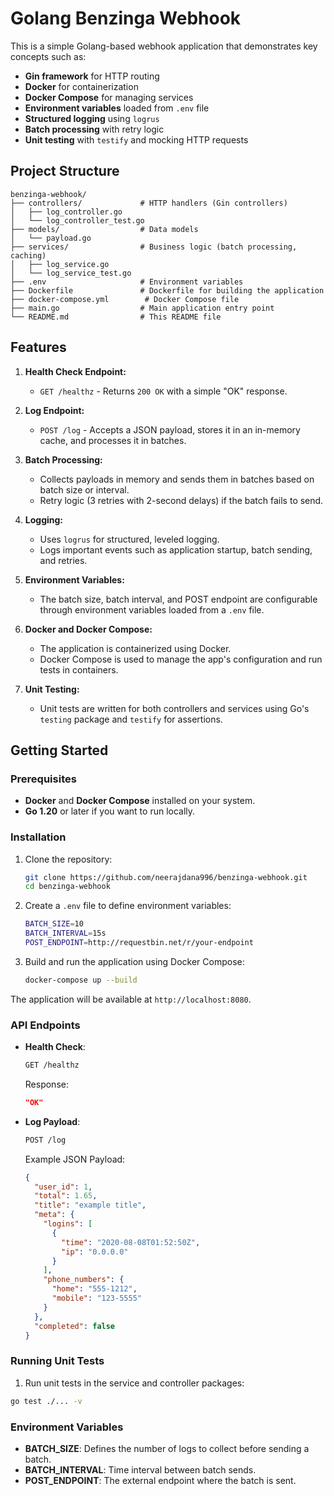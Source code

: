 
# Golang Benzinga Webhook

This is a simple Golang-based webhook application that demonstrates key concepts such as:

- **Gin framework** for HTTP routing
- **Docker** for containerization
- **Docker Compose** for managing services
- **Environment variables** loaded from `.env` file
- **Structured logging** using `logrus`
- **Batch processing** with retry logic
- **Unit testing** with `testify` and mocking HTTP requests

## Project Structure

```
benzinga-webhook/
├── controllers/             # HTTP handlers (Gin controllers)
│   ├── log_controller.go
│   └── log_controller_test.go
├── models/                  # Data models
│   └── payload.go
├── services/                # Business logic (batch processing, caching)
│   ├── log_service.go
│   └── log_service_test.go
├── .env                     # Environment variables
├── Dockerfile               # Dockerfile for building the application
├── docker-compose.yml        # Docker Compose file
├── main.go                  # Main application entry point
└── README.md                # This README file
```

## Features

1. **Health Check Endpoint:**
   - `GET /healthz` - Returns `200 OK` with a simple "OK" response.

2. **Log Endpoint:**
   - `POST /log` - Accepts a JSON payload, stores it in an in-memory cache, and processes it in batches.

3. **Batch Processing:**
   - Collects payloads in memory and sends them in batches based on batch size or interval.
   - Retry logic (3 retries with 2-second delays) if the batch fails to send.

4. **Logging:**
   - Uses `logrus` for structured, leveled logging.
   - Logs important events such as application startup, batch sending, and retries.

5. **Environment Variables:**
   - The batch size, batch interval, and POST endpoint are configurable through environment variables loaded from a `.env` file.

6. **Docker and Docker Compose:**
   - The application is containerized using Docker.
   - Docker Compose is used to manage the app's configuration and run tests in containers.

7. **Unit Testing:**
   - Unit tests are written for both controllers and services using Go's `testing` package and `testify` for assertions.

## Getting Started

### Prerequisites

- **Docker** and **Docker Compose** installed on your system.
- **Go 1.20** or later if you want to run locally.

### Installation

1. Clone the repository:
   ```bash
   git clone https://github.com/neerajdana996/benzinga-webhook.git
   cd benzinga-webhook
   ```

2. Create a `.env` file to define environment variables:
   ```bash
   BATCH_SIZE=10
   BATCH_INTERVAL=15s
   POST_ENDPOINT=http://requestbin.net/r/your-endpoint
   ```

3. Build and run the application using Docker Compose:
   ```bash
   docker-compose up --build
   ```

The application will be available at `http://localhost:8080`.

### API Endpoints

- **Health Check**:
  ```bash
  GET /healthz
  ```
  Response:
  ```json
  "OK"
  ```

- **Log Payload**:
  ```bash
  POST /log
  ```
  Example JSON Payload:
  ```json
  {
    "user_id": 1,
    "total": 1.65,
    "title": "example title",
    "meta": {
      "logins": [
        {
          "time": "2020-08-08T01:52:50Z",
          "ip": "0.0.0.0"
        }
      ],
      "phone_numbers": {
        "home": "555-1212",
        "mobile": "123-5555"
      }
    },
    "completed": false
  }
  ```

### Running Unit Tests

1. Run unit tests in the service and controller packages:

```bash
go test ./... -v
```

### Environment Variables

- **BATCH_SIZE**: Defines the number of logs to collect before sending a batch.
- **BATCH_INTERVAL**: Time interval between batch sends.
- **POST_ENDPOINT**: The external endpoint where the batch is sent.


